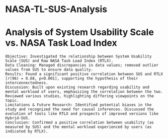 # NASA-TL-SUS-Analysis
# Analysis of System Usability Scale vs. NASA Task Load Index

    Objective: Investigated the relationship between System Usability Scale (SUS) and Raw NASA Task Load Index (RTLX).
    Data Cleaning: Managed discrepancies in data values; removed outlier values from SUS to ensure data quality.
    Results: Found a significant positive correlation between SUS and RTLX [r(96) = 0.68, p<0.001], supporting the hypothesis of their interconnectedness.
    Discussion: Built upon existing research regarding usability and mental workload of users, emphasizing the correlation between the two. Reviewed various studies, highlighting differing viewpoints on the topic.
    Limitations & Future Research: Identified potential biases in the study and recognized the need for causal inferences. Discussed the evolution of tools like RTLX and prospects of improved versions like Hybrid-SUS.
    Conclusion: Confirmed a positive correlation between usability (as measured by SUS) and the mental workload experienced by users (as indicated by RTLX).
